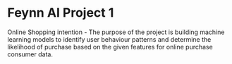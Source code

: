 # Feynn AI Project 1
Online Shopping intention - The purpose of the project is building machine learning models to identify user behaviour patterns and determine the likelihood of purchase based on the given features for online purchase consumer data.
